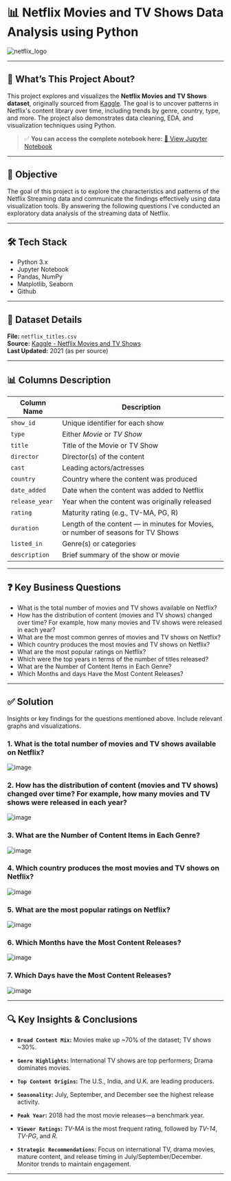 # 📊 Netflix Movies and TV Shows Data Analysis using Python
![netflix_logo](https://github.com/user-attachments/assets/fac8704e-0b48-4cf9-a636-54ba635e5059)

---

## 👀 What’s This Project About?

This project explores and visualizes the **Netflix Movies and TV Shows dataset**, originally sourced from [Kaggle](https://www.kaggle.com/datasets/shivamb/netflix-shows). The goal is to uncover patterns in Netflix's content library over time, including trends by genre, country, type, and more. The project also demonstrates data cleaning, EDA, and visualization techniques using Python.

> ✅ **You can access the complete notebook here:** [🔗 View Jupyter Notebook](/Netflix_Data_Exploration.ipynb)

---

## 🎯 Objective
The goal of this project is to explore the characteristics and patterns of the Netflix Streaming data and communicate the findings effectively using data visualization tools. By answering the following questions I've conducted an exploratory data analysis of the streaming data of Netflix.

---

## 🛠️ Tech Stack
 - Python 3.x
 - Jupyter Notebook
 - Pandas, NumPy
 - Matplotlib, Seaborn
 - Github

---

## 📁 Dataset Details

**File:** `netflix_titles.csv`  
**Source:** [Kaggle - Netflix Movies and TV Shows](https://www.kaggle.com/datasets/shivamb/netflix-shows?resource=download)  
**Last Updated:** 2021 (as per source)

---

## 📊 Columns Description

| Column Name    | Description |
|----------------|-------------|
| `show_id`      | Unique identifier for each show |
| `type`         | Either *Movie* or *TV Show* |
| `title`        | Title of the Movie or TV Show |
| `director`     | Director(s) of the content |
| `cast`         | Leading actors/actresses |
| `country`      | Country where the content was produced |
| `date_added`   | Date when the content was added to Netflix |
| `release_year` | Year when the content was originally released |
| `rating`       | Maturity rating (e.g., TV-MA, PG, R) |
| `duration`     | Length of the content — in minutes for Movies, or number of seasons for TV Shows |
| `listed_in`    | Genre(s) or categories |
| `description`  | Brief summary of the show or movie |

---

## ❓ Key Business Questions
 - What is the total number of movies and TV shows available on Netflix?
 - How has the distribution of content (movies and TV shows) changed over time? For example, how many movies and TV shows were released in each year?
 - What are the most common genres of movies and TV shows on Netflix?
 - Which country produces the most movies and TV shows on Netflix?
 - What are the most popular ratings on Netflix?
 - Which were the top years in terms of the number of titles released?
 - What are the Number of Content Items in Each Genre?
 - Which Months and days Have the Most Content Releases?

---

## ✅ Solution
Insights or key findings for the questions mentioned above. Include relevant graphs and visualizations.

### 1. What is the total number of movies and TV shows available on Netflix?  

   ![image](https://github.com/user-attachments/assets/599945b0-3af3-4889-88af-30d18958dfa7)
   
### 2. How has the distribution of content (movies and TV shows) changed over time? For example, how many movies and TV shows were released in each year?
   ![image](https://github.com/user-attachments/assets/0dc1fe2a-bb1d-4182-a026-8a22d0f220f6)

### 3. What are the Number of Content Items in Each Genre?
   ![image](https://github.com/user-attachments/assets/7425e4ec-6531-431b-a9a1-78e6784099ae)

### 4. Which country produces the most movies and TV shows on Netflix?  
   ![image](https://github.com/user-attachments/assets/1a419a89-aa1c-4726-9900-c5f786b0ed4f)
   
### 5. What are the most popular ratings on Netflix?  
   ![image](https://github.com/user-attachments/assets/703ae01a-1fb7-42b1-a06e-501141c9bcff)

### 6. Which Months have the Most Content Releases?  
   ![image](https://github.com/user-attachments/assets/20340a24-da22-490d-9913-5e0f62ebd05d)

### 7. Which Days have the Most Content Releases?  
   ![image](https://github.com/user-attachments/assets/f965c4d0-5618-4a48-8efc-0944c14b86bb)

   
---

##  🔍 Key Insights & Conclusions

- **`Broad Content Mix`:** Movies make up ~70% of the dataset; TV shows ~30%.

- **`Genre Highlights`:** International TV shows are top performers; Drama dominates movies.

- **`Top Content Origins`:** The U.S., India, and U.K. are leading producers.

- **`Seasonality`:** July, September, and December see the highest release activity.

- **`Peak Year`:** 2018 had the most movie releases—a benchmark year.

- **`Viewer Ratings`:** *TV-MA* is the most frequent rating, followed by *TV-14*, *TV-PG*, and *R*.

- **`Strategic Recommendations`:** Focus on international TV, drama movies, mature content, and release timing in July/September/December. Monitor trends to maintain engagement.

---
